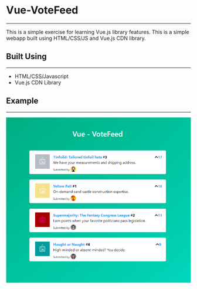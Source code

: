 # Vue-VoteFeed #

- - - -
  This is a simple exercise for learning Vue.js library features. This is a simple webapp built using HTML/CSS/JS and Vue.js CDN library.

## Built Using ##

- - - -

* HTML/CSS/Javascript
* Vue.js CDN Library

## Example ##

- - - -

![alt text](https://github.com/ppranitps20/Vue-VoteFeed/blob/master/example.png)